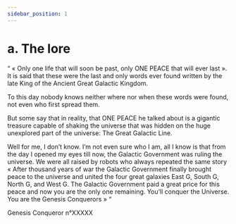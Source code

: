 ```yaml
---
sidebar_position: 1
---
```


# a. The lore 

“ « Only one life that will soon be past, only ONE PEACE that will ever last ». 
It is said that these were the last and only words ever found written by the late King of the Ancient Great Galactic Kingdom. 

To this day nobody knows neither where nor when these words were found, not even who first spread them.

But some say that in reality, that ONE PEACE he talked about is a gigantic treasure capable of shaking the universe that was hidden on the huge unexplored part of the universe: The Great Galactic Line.

Well for me, I don’t know. I’m not even sure who I am, all I know is that from the day I opened my eyes till now, the Galactic Government was ruling the universe. We were all raised by robots who always repeated the same story « After thousand years of war the Galactic Government finally brought peace to the universe and united the four great galaxies East G, South G, North G, and West G. The Galactic Government paid a great price for this peace and now you are the only one remaining. You’ll conquer the Universe. You are the Genesis Conquerors » “

Genesis Conqueror n°XXXXX